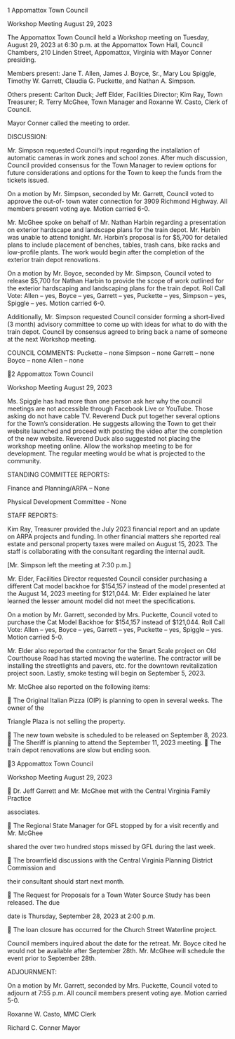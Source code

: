 1  Appomattox Town Council

Workshop Meeting
August 29, 2023

The Appomattox Town Council held a Workshop meeting on Tuesday, August 29, 2023 at 6:30
p.m. at the Appomattox Town Hall, Council Chambers, 210 Linden Street, Appomattox, Virginia
with Mayor Conner presiding.

Members present: Jane T. Allen, James J. Boyce, Sr., Mary Lou Spiggle, Timothy W. Garrett,
Claudia G. Puckette, and Nathan A. Simpson.

Others present: Carlton Duck; Jeff Elder, Facilities Director; Kim Ray, Town Treasurer; R. Terry
McGhee, Town Manager and Roxanne W. Casto, Clerk of Council.

Mayor Conner called the meeting to order.

DISCUSSION:

Mr. Simpson requested Council’s input regarding the installation of automatic cameras in work
zones and school zones.  After much discussion, Council provided consensus for the Town
Manager to review options for future considerations and options for the Town to keep the funds
from the tickets issued.

On a motion by Mr. Simpson, seconded by Mr. Garrett, Council voted to approve the out-of-
town water connection for 3909 Richmond Highway.  All members present voting aye.  Motion
carried 6-0.

Mr. McGhee spoke on behalf of Mr. Nathan Harbin regarding a presentation on exterior
hardscape and landscape plans for the train depot.  Mr. Harbin was unable to attend tonight.  Mr.
Harbin’s proposal is for $5,700 for detailed plans to include placement of benches, tables, trash
cans, bike racks and low-profile plants.  The work would begin after the completion of the
exterior train depot renovations.

On a motion by Mr. Boyce, seconded by Mr. Simpson, Council voted to release $5,700 for
Nathan Harbin to provide the scope of work outlined for the exterior hardscaping and
landscaping plans for the train depot.
Roll Call Vote:  Allen – yes, Boyce – yes, Garrett – yes, Puckette – yes, Simpson – yes, Spiggle
– yes. Motion carried 6-0.

Additionally, Mr. Simpson requested Council consider forming a short-lived (3 month) advisory
committee to come up with ideas for what to do with the train depot.  Council by consensus
agreed to bring back a name of someone at the next Workshop meeting.

COUNCIL COMMENTS:
Puckette – none
Simpson – none
Garrett – none
Boyce – none
Allen – none

2  Appomattox Town Council

Workshop Meeting
August 29, 2023

Ms. Spiggle has had more than one person ask her why the council meetings are not accessible
through Facebook Live or YouTube.  Those asking do not have cable TV.  Reverend Duck put
together several options for the Town’s consideration.  He suggests allowing the Town to get
their website launched and proceed with posting the video after the completion of the new
website.  Reverend Duck also suggested not placing the workshop meeting online.  Allow the
workshop meeting to be for development.  The regular meeting would be what is projected to the
community.

STANDING COMMITTEE REPORTS:

Finance and Planning/ARPA – None

Physical Development Committee - None

STAFF REPORTS:

Kim Ray, Treasurer provided the July 2023 financial report and an update on ARPA projects and
funding.  In other financial matters she reported real estate and personal property taxes were
mailed on August 15, 2023.  The staff is collaborating with the consultant regarding the internal
audit.

[Mr. Simpson left the meeting at 7:30 p.m.]

Mr. Elder, Facilities Director requested Council consider purchasing a different Cat model
backhoe for $154,157 instead of the model presented at the August 14, 2023 meeting for
$121,044.  Mr. Elder explained he later learned the lesser amount model did not meet the
specifications.

On a motion by Mr. Garrett, seconded by Mrs. Puckette, Council voted to purchase the Cat
Model Backhoe for $154,157 instead of $121,044.
Roll Call Vote:  Allen – yes, Boyce – yes, Garrett – yes, Puckette – yes, Spiggle – yes. Motion
carried 5-0.

Mr. Elder also reported the contractor for the Smart Scale project on Old Courthouse Road has
started moving the waterline.  The contractor will be installing the streetlights and pavers, etc. for
the downtown revitalization project soon.  Lastly, smoke testing will begin on September 5,
2023.

Mr. McGhee also reported on the following items:

  The Original Italian Pizza (OIP) is planning to open in several weeks.  The owner of the

Triangle Plaza is not selling the property.

  The new town website is scheduled to be released on September 8, 2023.
  The Sheriff is planning to attend the September 11, 2023 meeting.
  The train depot renovations are slow but ending soon.

3  Appomattox Town Council

Workshop Meeting
August 29, 2023

  Dr. Jeff Garrett and Mr. McGhee met with the Central Virginia Family Practice

associates.

  The Regional State Manager for GFL stopped by for a visit recently and Mr. McGhee

shared the over two hundred stops missed by GFL during the last week.

  The brownfield discussions with the Central Virginia Planning District Commission and

their consultant should start next month.

  The Request for Proposals for a Town Water Source Study has been released.  The due

date is Thursday, September 28, 2023 at 2:00 p.m.

  The loan closure has occurred for the Church Street Waterline project.

Council members inquired about the date for the retreat.  Mr. Boyce cited he would not be
available after September 28th.  Mr. McGhee will schedule the event prior to September 28th.

ADJOURNMENT:

On a motion by Mr. Garrett, seconded by Mrs. Puckette, Council voted to adjourn at 7:55 p.m.
All council members present voting aye. Motion carried 5-0.

Roxanne W. Casto, MMC
Clerk

Richard C. Conner
Mayor

